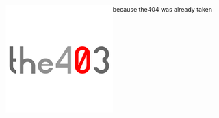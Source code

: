 <img src="the403-profile-photoV4.png" alt="Logo" width="250" height="250" style="float:left">
because the404 was already taken
